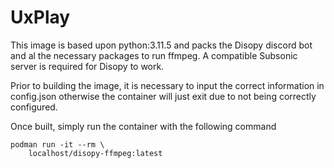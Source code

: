 # UxPlay
This image is based upon python:3.11.5 and packs the Disopy discord bot and al the necessary packages to run ffmpeg.
A compatible Subsonic server is required for Disopy to work.

Prior to building the image, it is necessary to input the correct information in config.json otherwise the container will just exit due to not being correctly configured.

Once built, simply run the container with the following command

```
podman run -it --rm \
    localhost/disopy-ffmpeg:latest
```
